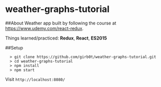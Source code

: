 # weather-graphs-tutorial

##About
Weather app built by following the course at https://www.udemy.com/react-redux.

Things learned/practiced: **Redux**, **React**, **ES2015**

##Setup
```
  > git clone https://github.com/girb0t/weather-graphs-tutorial.git
  > cd weather-graphs-tutorial
  > npm install
  > npm start
```
Visit `http://localhost:8080/`

